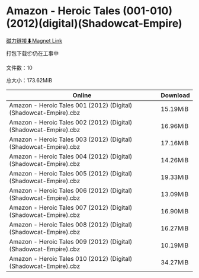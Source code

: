 # Amazon - Heroic Tales (001-010)(2012)(digital)(Shadowcat-Empire)

[磁力链接⬇Magnet Link](magnet:?xt=urn:btih:bdcea0bcf9f82a3667efdbb259c9c888511305fe&dn=Amazon%20-%20Heroic%20Tales%20%28001-010%29%282012%29%28digital%29%28Shadowcat-Empire%29)

打包下载📦仍在工事中

文件数：10

总大小：173.62MiB

Online | Download
--- | ---
Amazon - Heroic Tales 001 (2012) (Digital) (Shadowcat-Empire).cbz | 15.19MiB
Amazon - Heroic Tales 002 (2012) (Digital) (Shadowcat-Empire).cbz | 16.96MiB
Amazon - Heroic Tales 003 (2012) (Digital) (Shadowcat-Empire).cbz | 17.16MiB
Amazon - Heroic Tales 004 (2012) (Digital) (Shadowcat-Empire).cbz | 14.26MiB
Amazon - Heroic Tales 005 (2012) (Digital) (Shadowcat-Empire).cbz | 19.33MiB
Amazon - Heroic Tales 006 (2012) (Digital) (Shadowcat-Empire).cbz | 13.09MiB
Amazon - Heroic Tales 007 (2012) (Digital) (Shadowcat-Empire).cbz | 16.90MiB
Amazon - Heroic Tales 008 (2012) (Digital) (Shadowcat-Empire).cbz | 16.27MiB
Amazon - Heroic Tales 009 (2012) (Digital) (Shadowcat-Empire).cbz | 10.19MiB
Amazon - Heroic Tales 010 (2012) (Digital) (Shadowcat-Empire).cbz | 34.27MiB